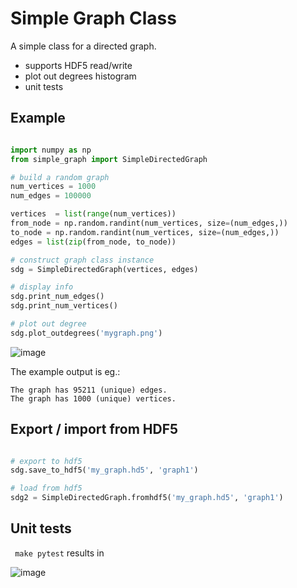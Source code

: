 # Simple Graph Class

A simple class for a directed graph. 

* supports HDF5 read/write
* plot out degrees histogram
* unit tests

## Example 

```python

import numpy as np
from simple_graph import SimpleDirectedGraph

# build a random graph
num_vertices = 1000
num_edges = 100000

vertices  = list(range(num_vertices))
from_node = np.random.randint(num_vertices, size=(num_edges,))
to_node = np.random.randint(num_vertices, size=(num_edges,))
edges = list(zip(from_node, to_node))

# construct graph class instance
sdg = SimpleDirectedGraph(vertices, edges)

# display info
sdg.print_num_edges()
sdg.print_num_vertices()

# plot out degree
sdg.plot_outdegrees('mygraph.png')

```
![image](https://user-images.githubusercontent.com/17587387/130370379-ab395ddd-5dbd-4dd5-8c83-5a47f0a61e2e.png)

The example output is eg.:
```                                                                      
The graph has 95211 (unique) edges.
The graph has 1000 (unique) vertices.
```
## Export / import from HDF5
```python

# export to hdf5
sdg.save_to_hdf5('my_graph.hd5', 'graph1')

# load from hdf5
sdg2 = SimpleDirectedGraph.fromhdf5('my_graph.hd5', 'graph1')
```

## Unit tests 
``` make pytest``` results in 

![image](https://user-images.githubusercontent.com/17587387/130530907-abd03990-ff4f-4691-8332-cafdddd5564d.png)

